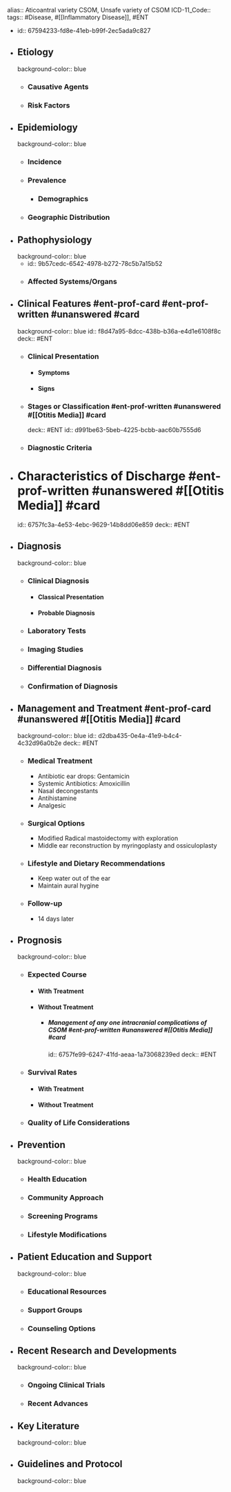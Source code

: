 alias:: Aticoantral variety CSOM, Unsafe variety of CSOM
ICD-11_Code::
tags:: #Disease, #[[Inflammatory Disease]], #ENT

- id:: 67594233-fd8e-41eb-b99f-2ec5ada9c827
- ## Etiology
  background-color:: blue
	- ### Causative Agents
	- ### Risk Factors
- ## Epidemiology
  background-color:: blue
	- ### Incidence
	- ### Prevalence
		- ### Demographics
	- ### Geographic Distribution
- ## Pathophysiology
  background-color:: blue
	- id:: 9b57cedc-6542-4978-b272-78c5b7a15b52
	- ### Affected Systems/Organs
- ## Clinical Features #ent-prof-card #ent-prof-written #unanswered #card
  background-color:: blue
  id:: f8d47a95-8dcc-438b-b36a-e4d1e6108f8c
  deck:: #ENT
	- ### Clinical Presentation
		- #### Symptoms
		- #### Signs
	- ### Stages or Classification #ent-prof-written #unanswered #[[Otitis Media]] #card
	  deck:: #ENT
	  id:: d991be63-5beb-4225-bcbb-aac60b7555d6
	- ### Diagnostic Criteria
- # Characteristics of Discharge #ent-prof-written #unanswered #[[Otitis Media]] #card
  id:: 6757fc3a-4e53-4ebc-9629-14b8dd06e859
  deck:: #ENT
- ## Diagnosis
  background-color:: blue
	- ### Clinical Diagnosis
		- #### Classical Presentation
		- #### Probable Diagnosis
	- ### Laboratory Tests
	- ### Imaging Studies
	- ### Differential Diagnosis
	- ### Confirmation of Diagnosis
- ## Management and Treatment #ent-prof-card #unanswered #[[Otitis Media]] #card
  background-color:: blue
  id:: d2dba435-0e4a-41e9-b4c4-4c32d96a0b2e
  deck:: #ENT
	- ### Medical Treatment
		- Antibiotic ear drops: Gentamicin
		- Systemic Antibiotics: Amoxicillin
		- Nasal decongestants
		- Antihistamine
		- Analgesic
	- ### Surgical Options
		- Modified Radical mastoidectomy with exploration
		- Middle ear reconstruction by myringoplasty and ossiculoplasty
	- ### Lifestyle and Dietary Recommendations
		- Keep water out of the ear
		- Maintain aural hygine
	- ### Follow-up
		- 14 days later
- ## Prognosis
  background-color:: blue
	- ### Expected Course
		- #### With Treatment
		- #### Without Treatment
			- ##### Management of any one intracranial complications of CSOM #ent-prof-written #unanswered #[[Otitis Media]] #card
			  id:: 6757fe99-6247-41fd-aeaa-1a73068239ed
			  deck:: #ENT
	- ### Survival Rates
		- #### With Treatment
		- #### Without Treatment
	- ### Quality of Life Considerations
- ## Prevention
  background-color:: blue
	- ### Health Education
	- ### Community Approach
	- ### Screening Programs
	- ### Lifestyle Modifications
- ## Patient Education and Support
  background-color:: blue
	- ### Educational Resources
	- ### Support Groups
	- ### Counseling Options
- ## Recent Research and Developments
  background-color:: blue
	- ### Ongoing Clinical Trials
	- ### Recent Advances
- ## Key Literature
  background-color:: blue
- ## Guidelines and Protocol
  background-color:: blue